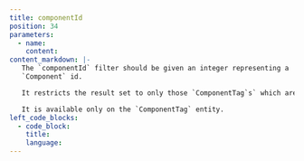 ```yaml
---
title: componentId
position: 34
parameters:
  - name:
    content:
content_markdown: |-
   The `componentId` filter should be given an integer representing a
   `Component` id.

   It restricts the result set to only those `ComponentTag`s` which are attached   to the specified `Component`

   It is available only on the `ComponentTag` entity.
left_code_blocks:
  - code_block:
    title:
    language:
---
```

